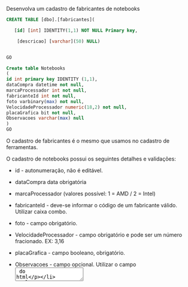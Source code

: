 Desenvolva um cadastro de fabricantes de notebooks

````SQL
CREATE TABLE [dbo].[fabricantes](

   [id] [int] IDENTITY(1,1) NOT NULL Primary key,

    [descricao] [varchar](50) NULL)


GO

Create table Notebooks
(
id int primary key IDENTITY (1,1),
dataCompra datetime not null,
marcaProcessador int not null,
fabricanteId int not null,
foto varbinary(max) not null,
VelocidadeProcessador numeric(18,2) not null,
placaGrafica bit not null,
Observacoes varchar(max) null
)
GO

````

O cadastro de fabricantes é o mesmo que usamos no cadastro de ferramentas.

O cadastro de notebooks possui os seguintes detalhes e validações:

* id - autonumeração, não é editável.

* dataCompra data obrigatória

* marcaProcessador (valores possível:  1 = AMD / 2 = Intel)
* fabricanteId - deve-se informar o código de um fabricante válido. Utilizar caixa combo.
* foto - campo obrigatório.
* VelocidadeProcessador - campo obrigatório e pode ser um número fracionado. EX: 3,16
* placaGrafica - campo booleano, obrigatório.
* Observacoes - campo opcional. Utilizar o campo <textArea> do html

Utilizar herança. 

Colocar as opões no meu para acessar ambos os cadastros.

Adicione o Script do banco de dados juntamente com o seu projeto.

Utilize herança 

